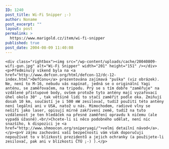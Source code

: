 ```yaml
---
ID: 1240
post_title: Wi-Fi Snipper ;-)
author: Noname
post_excerpt: ""
layout: post
permalink: >
  https://www.marigold.cz/item/wi-fi-snipper
published: true
post_date: 2004-08-09 11:40:08
---
```

	<div class="rightbox"><img src="/wp-content/uploads/cache/20040809-wifi-gun.jpg" alt="Wi-Fi Snipper" width="201" height="151" /></div><p>Předminulý víkend byla na <a href="http://www.defcon.org/html/defcon-12/dc-12-index.html">DefConu</a> prezentována zajímavá "puška" (viz obrázek). Ne, není to M-16, nebudu vás napínat, jedná se o originální Yagi anténu, se zaměřovačem, na tripodu. Prý se s tím dobře "zaměřuje" na vzdálené přístupové body, ovšem protože tyto antény mají vyzařovací úhel okolo 30° , tak většině lidí to stačí zaměřit podle oka. Zmiňují dosah 10 km, součástí je i 500 mW zesilovač, tudíž použití této antény není legální ani v USA, natož u nás. Mimochodem, radiové vlny se nešíří jako laser, opisují mírně zakřivení země, tudíž na tuto vzdálenost je ten hledáček na přesné zaměření opravdu k ničemu (ale vypadá úžasně).<br/>Chcete-li si něco podobného udělat, není nic snazšího, k dispozici je <a href="http://www.shmoocon.org/sniperyagi/">velmi detailní návod</a>.</p><p>V zájmu zachování vaší bezpečnosti vám však doporučuji nepoužívat to v blízkosti prezidentů a jejich ochranky (a použijete-li zesilovač, pak ani v blízkosti ČTÚ ;-) ).</p>